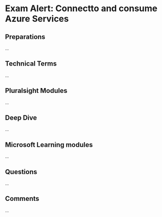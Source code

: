 # Exam Alert: Connectto and consume Azure Services

## Preparations
...

## Technical Terms
...

## Pluralsight Modules
...

## Deep Dive
...

## Microsoft Learning modules
...

## Questions
...

## Comments
...
